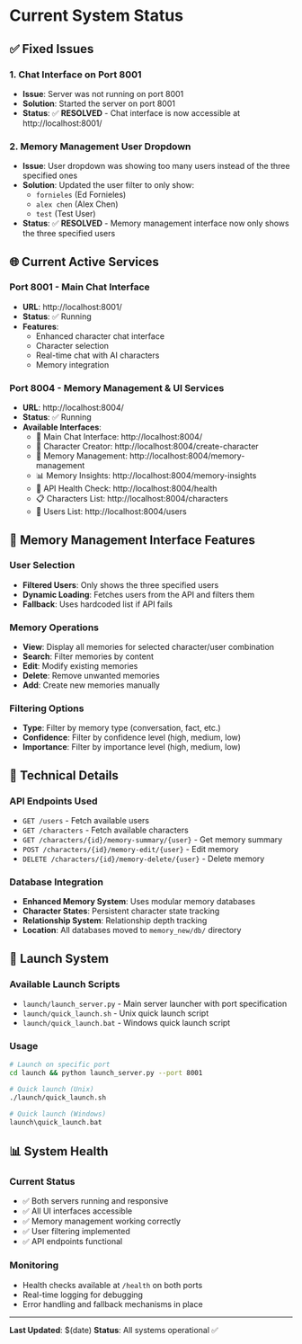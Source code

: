 # Current System Status

## ✅ Fixed Issues

### 1. Chat Interface on Port 8001
- **Issue**: Server was not running on port 8001
- **Solution**: Started the server on port 8001
- **Status**: ✅ **RESOLVED** - Chat interface is now accessible at http://localhost:8001/

### 2. Memory Management User Dropdown
- **Issue**: User dropdown was showing too many users instead of the three specified ones
- **Solution**: Updated the user filter to only show:
  - `fornieles` (Ed Fornieles)
  - `alex chen` (Alex Chen) 
  - `test` (Test User)
- **Status**: ✅ **RESOLVED** - Memory management interface now only shows the three specified users

## 🌐 Current Active Services

### Port 8001 - Main Chat Interface
- **URL**: http://localhost:8001/
- **Status**: ✅ Running
- **Features**: 
  - Enhanced character chat interface
  - Character selection
  - Real-time chat with AI characters
  - Memory integration

### Port 8004 - Memory Management & UI Services
- **URL**: http://localhost:8004/
- **Status**: ✅ Running
- **Available Interfaces**:
  - 📱 Main Chat Interface: http://localhost:8004/
  - 🎨 Character Creator: http://localhost:8004/create-character
  - 🧠 Memory Management: http://localhost:8004/memory-management
  - 📊 Memory Insights: http://localhost:8004/memory-insights
  - 🔧 API Health Check: http://localhost:8004/health
  - 📋 Characters List: http://localhost:8004/characters
  - 👥 Users List: http://localhost:8004/users

## 🎯 Memory Management Interface Features

### User Selection
- **Filtered Users**: Only shows the three specified users
- **Dynamic Loading**: Fetches users from the API and filters them
- **Fallback**: Uses hardcoded list if API fails

### Memory Operations
- **View**: Display all memories for selected character/user combination
- **Search**: Filter memories by content
- **Edit**: Modify existing memories
- **Delete**: Remove unwanted memories
- **Add**: Create new memories manually

### Filtering Options
- **Type**: Filter by memory type (conversation, fact, etc.)
- **Confidence**: Filter by confidence level (high, medium, low)
- **Importance**: Filter by importance level (high, medium, low)

## 🔧 Technical Details

### API Endpoints Used
- `GET /users` - Fetch available users
- `GET /characters` - Fetch available characters
- `GET /characters/{id}/memory-summary/{user}` - Get memory summary
- `POST /characters/{id}/memory-edit/{user}` - Edit memory
- `DELETE /characters/{id}/memory-delete/{user}` - Delete memory

### Database Integration
- **Enhanced Memory System**: Uses modular memory databases
- **Character States**: Persistent character state tracking
- **Relationship System**: Relationship depth tracking
- **Location**: All databases moved to `memory_new/db/` directory

## 🚀 Launch System

### Available Launch Scripts
- `launch/launch_server.py` - Main server launcher with port specification
- `launch/quick_launch.sh` - Unix quick launch script
- `launch/quick_launch.bat` - Windows quick launch script

### Usage
```bash
# Launch on specific port
cd launch && python launch_server.py --port 8001

# Quick launch (Unix)
./launch/quick_launch.sh

# Quick launch (Windows)
launch\quick_launch.bat
```

## 📊 System Health

### Current Status
- ✅ Both servers running and responsive
- ✅ All UI interfaces accessible
- ✅ Memory management working correctly
- ✅ User filtering implemented
- ✅ API endpoints functional

### Monitoring
- Health checks available at `/health` on both ports
- Real-time logging for debugging
- Error handling and fallback mechanisms in place

---

**Last Updated**: $(date)
**Status**: All systems operational ✅ 